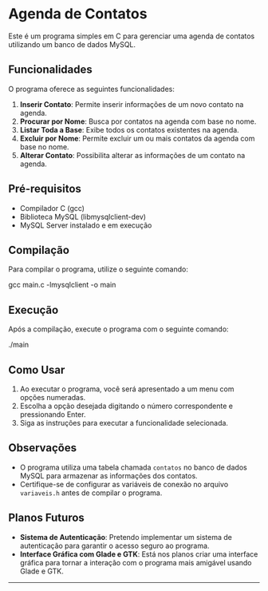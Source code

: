 # Agenda de Contatos

Este é um programa simples em C para gerenciar uma agenda de contatos utilizando um banco de dados MySQL.

## Funcionalidades

O programa oferece as seguintes funcionalidades:

1. **Inserir Contato**: Permite inserir informações de um novo contato na agenda.
2. **Procurar por Nome**: Busca por contatos na agenda com base no nome.
3. **Listar Toda a Base**: Exibe todos os contatos existentes na agenda.
4. **Excluir por Nome**: Permite excluir um ou mais contatos da agenda com base no nome.
5. **Alterar Contato**: Possibilita alterar as informações de um contato na agenda.

## Pré-requisitos

- Compilador C (gcc)
- Biblioteca MySQL (libmysqlclient-dev)
- MySQL Server instalado e em execução

## Compilação

Para compilar o programa, utilize o seguinte comando:

gcc main.c -lmysqlclient -o main

## Execução

Após a compilação, execute o programa com o seguinte comando:

./main


## Como Usar

1. Ao executar o programa, você será apresentado a um menu com opções numeradas.
2. Escolha a opção desejada digitando o número correspondente e pressionando Enter.
3. Siga as instruções para executar a funcionalidade selecionada.

## Observações

- O programa utiliza uma tabela chamada `contatos` no banco de dados MySQL para armazenar as informações dos contatos.
- Certifique-se de configurar as variáveis de conexão no arquivo `variaveis.h` antes de compilar o programa.

## Planos Futuros

- **Sistema de Autenticação**: Pretendo implementar um sistema de autenticação para garantir o acesso seguro ao programa.
- **Interface Gráfica com Glade e GTK**: Está nos planos criar uma interface gráfica para tornar a interação com o programa mais amigável usando Glade e GTK.

---
